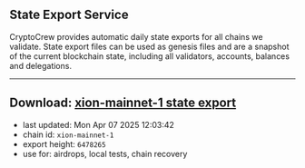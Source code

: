 ## State Export Service
CryptoCrew provides automatic daily state exports for all chains we validate. State export files can be used as genesis files and are a snapshot of the current blockchain state, including all validators, accounts, balances and delegations.

---
**Download: [xion-mainnet-1 state export](https://dl-eu2.ccvalidators.com/SERVICE/xion/xion-mainnet-1_export_6478265.json)**
---

- last updated: Mon Apr 07 2025 12:03:42
- chain id: `xion-mainnet-1`
- export height: `6478265`
- use for: airdrops, local tests, chain recovery
